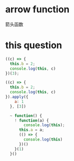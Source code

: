 # arrow function
箭头函数

# this question
```javascript
((c) => {
  this.b = 2;
  console.log(this, c)
})(3);

((c) => {
  this.b = 2;
  console.log(this, c)
}).apply({
    a: 1
  }, [3])

  ~ function() {
    ! function(a) {
        console.log(this);
      this.a = a;
      (() => {
        console.log(this)
      })()
    }(1)
  }()
```
